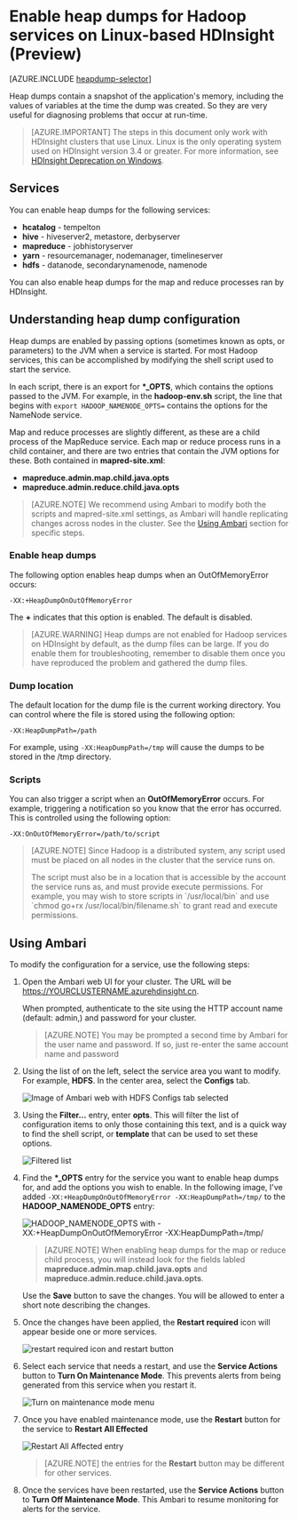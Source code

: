 <properties
    pageTitle="Enable heap dumps for Hadoop services on HDInsight | Azure"
    description="Enable heap dumps for Hadoop services from Linux-based HDInsight clusters for debugging and analysis."
    services="hdinsight"
    documentationcenter=""
    author="Blackmist"
    manager="jhubbard"
    editor="cgronlun"
    tags="azure-portal" />
<tags
    ms.assetid="8f151adb-f687-41e4-aca0-82b551953725"
    ms.service="hdinsight"
    ms.workload="big-data"
    ms.tgt_pltfrm="na"
    ms.devlang="na"
    ms.topic="article"
    ms.date="01/17/2017"
    wacn.date=""
    ms.author="larryfr" />

# Enable heap dumps for Hadoop services on Linux-based HDInsight (Preview)
[AZURE.INCLUDE [heapdump-selector](../../includes/hdinsight-selector-heap-dump.md)]

Heap dumps contain a snapshot of the application's memory, including the values of variables at the time the dump was created. So they are very useful for diagnosing problems that occur at run-time.

> [AZURE.IMPORTANT]
> The steps in this document only work with HDInsight clusters that use Linux. Linux is the only operating system used on HDInsight version 3.4 or greater. For more information, see [HDInsight Deprecation on Windows](/documentation/articles/hdinsight-component-versioning/#hdi-version-32-and-33-nearing-deprecation-date).

## <a name="whichServices"></a>Services
You can enable heap dumps for the following services:

* **hcatalog** - tempelton
* **hive** - hiveserver2, metastore, derbyserver
* **mapreduce** - jobhistoryserver
* **yarn** - resourcemanager, nodemanager, timelineserver
* **hdfs** - datanode, secondarynamenode, namenode

You can also enable heap dumps for the map and reduce processes ran by HDInsight.

## <a name="configuration"></a>Understanding heap dump configuration
Heap dumps are enabled by passing options (sometimes known as opts, or parameters) to the JVM when a service is started. For most Hadoop services, this can be accomplished by modifying the shell script used to start the service.

In each script, there is an export for **\*\_OPTS**, which contains the options passed to the JVM. For example, in the **hadoop-env.sh** script, the line that begins with `export HADOOP_NAMENODE_OPTS=` contains the options for the NameNode service.

Map and reduce processes are slightly different, as these are a child process of the MapReduce service. Each map or reduce process runs in a child container, and there are two entries that contain the JVM options for these. Both contained in **mapred-site.xml**:

* **mapreduce.admin.map.child.java.opts**
* **mapreduce.admin.reduce.child.java.opts**

> [AZURE.NOTE]
> We recommend using Ambari to modify both the scripts and mapred-site.xml settings, as Ambari will handle replicating changes across nodes in the cluster. See the [Using Ambari](#using-ambari) section for specific steps.
> 
> 

### Enable heap dumps
The following option enables heap dumps when an OutOfMemoryError occurs:

    -XX:+HeapDumpOnOutOfMemoryError

The **+** indicates that this option is enabled. The default is disabled.

> [AZURE.WARNING]
> Heap dumps are not enabled for Hadoop services on HDInsight by default, as the dump files can be large. If you do enable them for troubleshooting, remember to disable them once you have reproduced the problem and gathered the dump files.
> 
> 

### Dump location
The default location for the dump file is the current working directory. You can control where the file is stored using the following option:

    -XX:HeapDumpPath=/path

For example, using `-XX:HeapDumpPath=/tmp` will cause the dumps to be stored in the /tmp directory.

### Scripts
You can also trigger a script when an **OutOfMemoryError** occurs. For example, triggering a notification so you know that the error has occurred. This is controlled using the following option:

    -XX:OnOutOfMemoryError=/path/to/script

> [AZURE.NOTE]
> Since Hadoop is a distributed system, any script used must be placed on all nodes in the cluster that the service runs on.
> <p> 
> The script must also be in a location that is accessible by the account the service runs as, and must provide execute permissions. For example, you may wish to store scripts in `/usr/local/bin` and use `chmod go+rx /usr/local/bin/filename.sh` to grant read and execute permissions.
> 
> 

## <a name="using-ambari"></a> Using Ambari
To modify the configuration for a service, use the following steps:

1. Open the Ambari web UI for your cluster. The URL will be https://YOURCLUSTERNAME.azurehdinsight.cn.
   
    When prompted, authenticate to the site using the HTTP account name (default: admin,) and password for your cluster.
   
    > [AZURE.NOTE]
    > You may be prompted a second time by Ambari for the user name and password. If so, just re-enter the same account name and password
    > 
    > 
2. Using the list of on the left, select the service area you want to modify. For example, **HDFS**. In the center area, select the **Configs** tab.
   
    ![Image of Ambari web with HDFS Configs tab selected](./media/hdinsight-hadoop-heap-dump-linux/serviceconfig.png)
3. Using the **Filter...** entry, enter **opts**. This will filter the list of configuration items to only those containing this text, and is a quick way to find the shell script, or **template** that can be used to set these options.
   
    ![Filtered list](./media/hdinsight-hadoop-heap-dump-linux/filter.png)
4. Find the **\*\_OPTS** entry for the service you want to enable heap dumps for, and add the options you wish to enable. In the following image, I've added `-XX:+HeapDumpOnOutOfMemoryError -XX:HeapDumpPath=/tmp/` to the **HADOOP\_NAMENODE\_OPTS** entry:
   
    ![HADOOP_NAMENODE_OPTS with -XX:+HeapDumpOnOutOfMemoryError -XX:HeapDumpPath=/tmp/](./media/hdinsight-hadoop-heap-dump-linux/opts.png)
   
    > [AZURE.NOTE]
    > When enabling heap dumps for the map or reduce child process, you will instead look for the fields labled **mapreduce.admin.map.child.java.opts** and **mapreduce.admin.reduce.child.java.opts**.
    > 
    > 
   
    Use the **Save** button to save the changes. You will be allowed to enter a short note describing the changes.
5. Once the changes have been applied, the **Restart required** icon will appear beside one or more services.
   
    ![restart required icon and restart button](./media/hdinsight-hadoop-heap-dump-linux/restartrequiredicon.png)
6. Select each service that needs a restart, and use the **Service Actions** button to **Turn On Maintenance Mode**. This prevents alerts from being generated from this service when you restart it.
   
    ![Turn on maintenance mode menu](./media/hdinsight-hadoop-heap-dump-linux/maintenancemode.png)
7. Once you have enabled maintenance mode, use the **Restart** button for the service to **Restart All Effected**
   
    ![Restart All Affected entry](./media/hdinsight-hadoop-heap-dump-linux/restartbutton.png)
   
    > [AZURE.NOTE]
    > the entries for the **Restart** button may be different for other services.
    > 
    > 
8. Once the services have been restarted, use the **Service Actions** button to **Turn Off Maintenance Mode**. This Ambari to resume monitoring for alerts for the service.